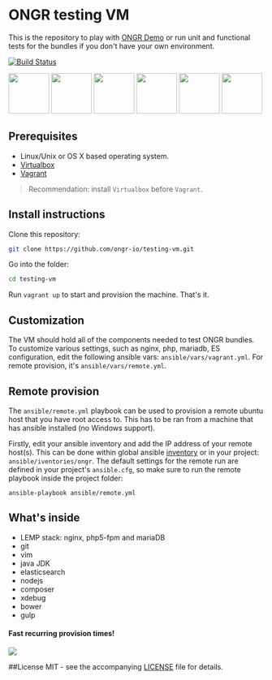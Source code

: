 # ONGR testing VM

This is the repository to play with [ONGR Demo](https://github.com/ongr-io/Demo) or run unit and functional tests for the bundles if you don't have your own environment.

[![Build Status](http://img.shields.io/travis/ongr-io/testing-vm.svg)](https://travis-ci.org/ongr-io/testing-vm)

<img src="https://cloud.githubusercontent.com/assets/12516828/11679876/007f6f74-9e5d-11e5-9804-c5ba978c516e.png" width="80" height="80">
<img src="https://cloud.githubusercontent.com/assets/12516828/11679879/0082c5d4-9e5d-11e5-89fe-33c53506c6c7.jpg" width="80" height="80">
<img src="https://cloud.githubusercontent.com/assets/12516828/11679877/007faade-9e5d-11e5-8c47-218a0915a693.png" width="80" height="80">
<img src="https://cloud.githubusercontent.com/assets/12516828/11679874/00542198-9e5d-11e5-845f-0b917fb323c5.png" width="80" height="80">
<img src="https://cloud.githubusercontent.com/assets/12516828/11679926/5e83b5b2-9e5d-11e5-8499-acea5399b2ac.png" width="80" height="80">
<img src="https://cloud.githubusercontent.com/assets/12516828/11679878/0081c382-9e5d-11e5-9fd6-05163acd3af7.png" width="80" height="80">


## Prerequisites
  * Linux/Unix or OS X based operating system.
  * [Virtualbox](https://www.virtualbox.org/wiki/Downloads)
  * [Vagrant](https://www.vagrantup.com/downloads.html)

> Recommendation: install `Virtualbox` before `Vagrant`.

## Install instructions

Clone this repository:

```bash
git clone https://github.com/ongr-io/testing-vm.git
```

Go into the folder:

```bash
cd testing-vm
```

Run `vagrant up` to start and provision the machine. That's it.

## Customization
The VM should hold all of the components needed to test ONGR bundles. To customize various settings, such as nginx, php, mariadb, ES configuration, edit the following ansible vars: `ansible/vars/vagrant.yml`. For remote provision, it's `ansible/vars/remote.yml`.

## Remote provision

The `ansible/remote.yml` playbook can be used to provision a remote ubuntu host that you have root access to. This has to be ran from a machine that has ansible installed (no Windows support).

Firstly, edit your ansible inventory and add the IP address of your remote host(s). This can be done within global ansible [inventory](http://docs.ansible.com/ansible/intro_inventory.html) or in your project: `ansible/iventories/ongr`. The default settings for the remote run are defined in your project's `ansible.cfg`, so make sure to run the remote playbook inside the project folder:

```
ansible-playbook ansible/remote.yml
```

## What's inside

* LEMP stack: nginx, php5-fpm and mariaDB
* git
* vim
* java JDK
* elasticsearch
* nodejs
* composer
* xdebug
* bower
* gulp

#### Fast recurring provision times!
![](https://cloud.githubusercontent.com/assets/12516828/11679885/131e650e-9e5d-11e5-8b16-dd46d73c6cc7.gif)

##License
MIT - see the accompanying [LICENSE](https://github.com/ongr-io/testing-vm/blob/master/LICENSE) file for details.
